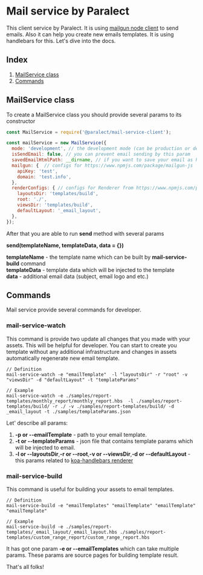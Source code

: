 Mail service by Paralect
========================
This client service by Paralect. It is using [mailgun node client](https://www.npmjs.com/package/mailgun-js) to send emails.
Also it can help you create new emails templates. It is using handlebars for this.
Let's dive into the docs.

Index
-----
  1. [MailService class](#mailservice-class)
  2. [Commands](#commands)

MailService class
-----------------
To create a MailService class you should provide several params to its constructor
```javascript
const MailService = require('@paralect/mail-service-client');

const mailService = new MailService({
  mode: 'development', // the development mode (can be production or development)
  isSendEmail: false, // you can prevent email sending by this param
  savedEmailHtmlPath: __dirname, // if you want to save your email as html in development mode
  mailgun: {  // configs for https://www.npmjs.com/package/mailgun-js
    apiKey: 'test',
    domain: 'test.info',
  },
  renderConfigs: { // configs for Renderer from https://www.npmjs.com/package/koa-handlebars
    layoutsDir: 'templates/build',
    root: './',
    viewsDir: 'templates/build',
    defaultLayout: '_email_layout',
  },
});
```

After that you are able to run **send** method with several params


**send(templateName, templateData, data = {})**

**templateName** - the template name which can be built by **mail-service-build** command <br />
**templateData** - template data which will be injected to the template <br />
**data** - additional email data (subject, email logo and etc.)


Commands
--------
Mail service provide several commands for developer.

### mail-service-watch

This command is provide two update all changes that you made with your assets.
This will be helpful for developer.
You can start to create you template without any additional
infrastructure and changes in assets automatically regenerate new email template.

```
// Definition
mail-service-watch -e "emailTemplate"  -l "layoutsDir" -r "root" -v "viewsDir" -d "defaultLayout" -t "templateParams"

// Example
mail-service-watch -e ./samples/report-templates/monthly_report/monthly_report.hbs  -l ./samples/report-templates/build/ -r ./ -v ./samples/report-templates/build/ -d _email_layout -t ./samples/templateParams.json
```

Let' describe all params:
 1. **-p or --emailTemplate** - path to your email template.
 2. **-t or --templateParams** - json file that contains template params which will be injected to email.
 3. **-l or --layoutsDir**,**-r or --root**,**-v or --viewsDir**,**-d or --defaultLayout** - this params related to [koa-handlebars renderer]( https://www.npmjs.com/package/koa-handlebars)
### mail-service-build

This command is useful for building your assets to email templates.

```
// Definition
mail-service-build -e "emailTemplates" "emailTemplate" "emailTemplate" "emailTemplate"

// Example
mail-service-build -e ./samples/report-templates/_email_layout/_email_layout.hbs ./samples/report-templates/custom_range_report/custom_range_report.hbs
```

It has got one param **-e or --emailTemplates** which can take multiple params.
These params are source pages for building template result.

That's all folks!


